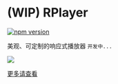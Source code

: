 # (WIP) RPlayer

[![npm version](https://img.shields.io/npm/v/rplayer.svg)](https://github.com/woopen/RPlayer)

美观、可定制的响应式播放器 `开发中...`

![](https://i.loli.net/2020/05/24/wOqB52Pr8XfioKu.png)

[更多请查看](https://github.com/woopen/RPlayer#wip-rplayer)
